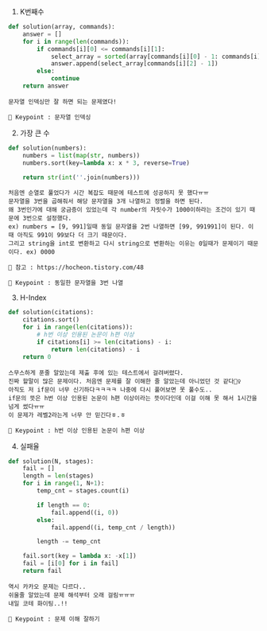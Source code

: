 1. K번째수
``` python
def solution(array, commands):
    answer = []
    for i in range(len(commands)):
        if commands[i][0] <= commands[i][1]:
            select_array = sorted(array[commands[i][0] - 1: commands[i][1]])
            answer.append(select_array[commands[i][2] - 1])
        else:
            continue
    return answer
```

    문자열 인덱싱만 잘 하면 되는 문제였다!
    
    🔑 Keypoint : 문자열 인덱싱
    
2. 가장 큰 수
``` python
def solution(numbers):
    numbers = list(map(str, numbers))
    numbers.sort(key=lambda x: x * 3, reverse=True)

    return str(int(''.join(numbers)))
```

    처음엔 순열로 풀었다가 시간 복잡도 때문에 테스트에 성공하지 못 했다ㅠㅠ
    문자열을 3번을 곱해줘서 해당 문자열을 3개 나열하고 정렬을 하면 된다.
    왜 3번인가에 대해 궁금증이 있었는데 각 number의 자릿수가 1000이하라는 조건이 있기 때문에 3번으로 설정했다.
    ex) numbers = [9, 991]일때 동일 문자열을 2번 나열하면 [99, 991991]이 된다. 이때 아직도 991이 99보다 더 크기 때문이다.
    그리고 string을 int로 변환하고 다시 string으로 변환하는 이유는 0일때가 문제이기 때문이다. ex) 0000
    
    📖 참고 : https://hocheon.tistory.com/48

    🔑 Keypoint : 동일한 문자열을 3번 나열
    
3. H-Index
``` python
def solution(citations):
    citations.sort()
    for i in range(len(citations)):
        # h번 이상 인용된 논문이 h편 이상
        if citations[i] >= len(citations) - i:
            return len(citations) - i
    return 0
```

    스무스하게 푼줄 알았는데 제출 후에 있는 테스트에서 걸려버렸다.
    진짜 할말이 많은 문제이다. 처음엔 문제를 잘 이해한 줄 알았는데 아니었던 것 같다🤦‍♀️
    아직도 저 if문이 너무 신기하다ㅋㅋㅋㅋ 나중에 다시 풀어보면 못 풀수도..
    if문의 뜻은 h번 이상 인용된 논문이 h편 이상이라는 뜻이다인데 이걸 이해 못 해서 1시간을 넘게 썼다ㅠㅠ
    이 문제가 레벨2라는게 너무 안 믿긴다ㅎ.ㅎ
    
    🔑 Keypoint : h번 이상 인용된 논문이 h편 이상

4. 실패율
``` python
def solution(N, stages):
    fail = []
    length = len(stages)
    for i in range(1, N+1):
        temp_cnt = stages.count(i)

        if length == 0:
            fail.append((i, 0))
        else:
            fail.append((i, temp_cnt / length))

        length -= temp_cnt

    fail.sort(key = lambda x: -x[1])
    fail = [i[0] for i in fail]
    return fail
```

    역시 카카오 문제는 다르다..
    쉬울줄 알았는데 문제 해석부터 오래 걸림ㅠㅠㅠ
    내일 코테 화이팅..!!

    🔑 Keypoint : 문제 이해 잘하기